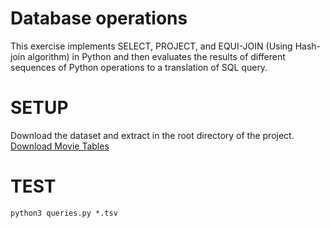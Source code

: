 # Database operations

This exercise implements SELECT, PROJECT, and EQUI-JOIN (Using Hash-join algorithm) in Python and then evaluates the results of different sequences of Python operations to a translation of SQL query.


# SETUP
Download the dataset and extract in the root directory of the project.
[Download Movie Tables](http://ad-teaching.informatik.uni-freiburg.de/InformationRetrievalWS2324/datasets/movies-tables.tar.gz)

# TEST
```
python3 queries.py *.tsv
```
